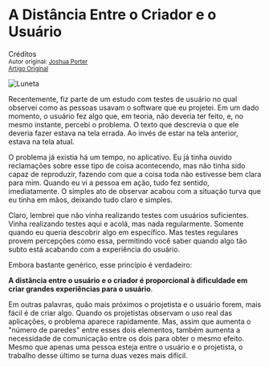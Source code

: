 A Distância Entre o Criador e o Usuário
=======================================
Créditos<br/>
<small>Autor original: [Joshua Porter](http://52weeksofux.com/)<br/>[Artigo Original](http://52weeksofux.com/post/800723783/the-distance-between-maker-and-user)</small>

![Luneta](http://media.tumblr.com/tumblr_l5f8k3YSU41qz8ohs.png "Luneta")

Recentemente, fiz parte de um estudo com testes de usuário no qual observei como as pessoas usavam o software que eu projetei. Em um dado momento, o usuário fez algo que, em teoria, não deveria ter feito, e, no mesmo instante, percebi o problema. O texto que descrevia o que ele deveria fazer estava na tela errada. Ao invés de estar na tela anterior, estava na tela atual.

O problema já existia há um tempo, no aplicativo. Eu já tinha ouvido reclamações sobre esse tipo de coisa acontecendo, mas não tinha sido capaz de reproduzir, fazendo com que a coisa toda não estivesse bem clara para mim. Quando eu vi a pessoa em ação, tudo fez sentido, imediatamente. O simples ato de observar acabou com a situação turva que eu tinha em mãos, deixando tudo claro e simples.

Claro, lembrei que não vinha realizando testes com usuários suficientes. Vinha realizando testes aqui e acolá, mas nada regularmente. Somente quando eu queria descobrir algo em específico. Mas testes regulares provem percepções como essa, permitindo você saber quando algo tão subto está acabando com a experiência do usuário.

Embora bastante genérico, esse princípio é verdadeiro:

**A distância entre o usuário e o criador é proporcional à dificuldade em criar grandes experiências para o usuário**.

Em outras palavras, quão mais próximos o projetista e o usuário forem, mais fácil é de criar algo. Quando os projetistas observam o uso real das aplicações, o problema aparece rapidamente. Mas, assim que aumenta o "número de paredes" entre esses dois elementos, também aumenta a necessidade de comunicação entre os dois para obter o mesmo efeito. Mesmo que apenas uma pessoa esteja entre o usuário e o projetista, o trabalho desse último se turna duas vezes mais difícil.